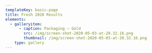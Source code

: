 ```yaml
---
templateKey: basic-page
title: Fresh 2020 Results
elements:
  - galleryitem:
      - caption: Packaging – Gold
        src: /img/screen-shot-2020-05-03-at-20.32.16.png
        thumbnail: /img/screen-shot-2020-05-03-at-20.32.16.png
    type: gallery
---
```


